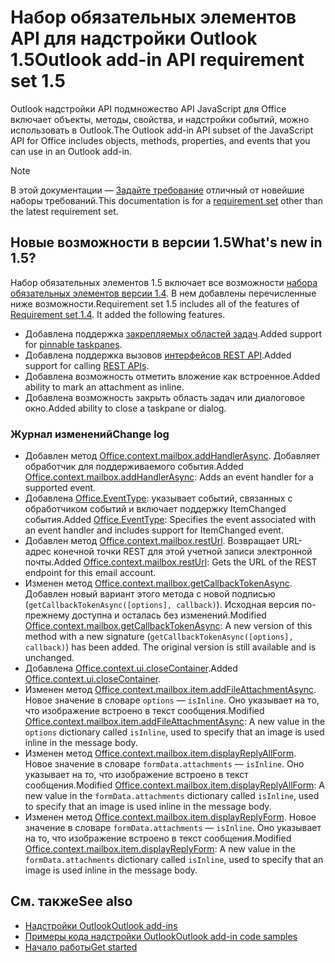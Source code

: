 # <a name="outlook-add-in-api-requirement-set-15"></a><span data-ttu-id="5c44e-101">Набор обязательных элементов API для надстройки Outlook 1.5</span><span class="sxs-lookup"><span data-stu-id="5c44e-101">Outlook add-in API requirement set 1.5</span></span>

<span data-ttu-id="5c44e-102">Outlook надстройки API подмножество API JavaScript для Office включает объекты, методы, свойства, и надстройки событий, можно использовать в Outlook.</span><span class="sxs-lookup"><span data-stu-id="5c44e-102">The Outlook add-in API subset of the JavaScript API for Office includes objects, methods, properties, and events that you can use in an Outlook add-in.</span></span>

> [!NOTE]
> <span data-ttu-id="5c44e-103">В этой документации — [Задайте требование](/javascript/office/requirement-sets/outlook-api-requirement-sets) отличный от новейшие наборы требований.</span><span class="sxs-lookup"><span data-stu-id="5c44e-103">This documentation is for a [requirement set](/javascript/office/requirement-sets/outlook-api-requirement-sets) other than the latest requirement set.</span></span>

## <a name="whats-new-in-15"></a><span data-ttu-id="5c44e-104">Новые возможности в версии 1.5</span><span class="sxs-lookup"><span data-stu-id="5c44e-104">What's new in 1.5?</span></span>

<span data-ttu-id="5c44e-p101">Набор обязательных элементов 1.5 включает все возможности [набора обязательных элементов версии 1.4](../requirement-set-1.4/outlook-requirement-set-1.4.md). В нем добавлены перечисленные ниже возможности.</span><span class="sxs-lookup"><span data-stu-id="5c44e-p101">Requirement set 1.5 includes all of the features of [Requirement set 1.4](../requirement-set-1.4/outlook-requirement-set-1.4.md). It added the following features.</span></span>

- <span data-ttu-id="5c44e-107">Добавлена поддержка [закрепляемых областей задач](https://docs.microsoft.com/outlook/add-ins/pinnable-taskpane).</span><span class="sxs-lookup"><span data-stu-id="5c44e-107">Added support for [pinnable taskpanes](https://docs.microsoft.com/outlook/add-ins/pinnable-taskpane).</span></span>
- <span data-ttu-id="5c44e-108">Добавлена поддержка вызовов [интерфейсов REST API](https://docs.microsoft.com/outlook/add-ins/use-rest-api).</span><span class="sxs-lookup"><span data-stu-id="5c44e-108">Added support for calling [REST APIs](https://docs.microsoft.com/outlook/add-ins/use-rest-api).</span></span>
- <span data-ttu-id="5c44e-109">Добавлена возможность отметить вложение как встроенное.</span><span class="sxs-lookup"><span data-stu-id="5c44e-109">Added ability to mark an attachment as inline.</span></span>
- <span data-ttu-id="5c44e-110">Добавлена возможность закрыть область задач или диалоговое окно.</span><span class="sxs-lookup"><span data-stu-id="5c44e-110">Added ability to close a taskpane or dialog.</span></span>

### <a name="change-log"></a><span data-ttu-id="5c44e-111">Журнал изменений</span><span class="sxs-lookup"><span data-stu-id="5c44e-111">Change log</span></span>

- <span data-ttu-id="5c44e-112">Добавлен метод [Office.context.mailbox.addHandlerAsync](office.context.mailbox.md#addhandlerasynceventtype-handler-options-callback). Добавляет обработчик для поддерживаемого события.</span><span class="sxs-lookup"><span data-stu-id="5c44e-112">Added [Office.context.mailbox.addHandlerAsync](office.context.mailbox.md#addhandlerasynceventtype-handler-options-callback): Adds an event handler for a supported event.</span></span>
- <span data-ttu-id="5c44e-113">Добавлена [Office.EventType](office.md#eventtype-string): указывает событий, связанных с обработчиком событий и включает поддержку ItemChanged события.</span><span class="sxs-lookup"><span data-stu-id="5c44e-113">Added [Office.EventType](office.md#eventtype-string): Specifies the event associated with an event handler and includes support for ItemChanged event.</span></span>
- <span data-ttu-id="5c44e-114">Добавлен метод [Office.context.mailbox.restUrl](office.context.mailbox.md#resturl-string). Возвращает URL-адрес конечной точки REST для этой учетной записи электронной почты.</span><span class="sxs-lookup"><span data-stu-id="5c44e-114">Added [Office.context.mailbox.restUrl](office.context.mailbox.md#resturl-string): Gets the URL of the REST endpoint for this email account.</span></span>
- <span data-ttu-id="5c44e-p102">Изменен метод [Office.context.mailbox.getCallbackTokenAsync](office.context.mailbox.md#getcallbacktokenasyncoptions-callback). Добавлен новый вариант этого метода с новой подписью (`getCallbackTokenAsync([options], callback)`). Исходная версия по-прежнему доступна и осталась без изменений.</span><span class="sxs-lookup"><span data-stu-id="5c44e-p102">Modified [Office.context.mailbox.getCallbackTokenAsync](office.context.mailbox.md#getcallbacktokenasyncoptions-callback): A new version of this method with a new signature (`getCallbackTokenAsync([options], callback)`) has been added. The original version is still available and is unchanged.</span></span>
- <span data-ttu-id="5c44e-117">Добавлена [Office.context.ui.closeContainer](/javascript/api/office/office.ui#closecontainer--).</span><span class="sxs-lookup"><span data-stu-id="5c44e-117">Added [Office.context.ui.closeContainer](/javascript/api/office/office.ui#closecontainer--).</span></span>
- <span data-ttu-id="5c44e-118">Изменен метод [Office.context.mailbox.item.addFileAttachmentAsync](office.context.mailbox.item.md#addfileattachmentasyncuri-attachmentname-options-callback). Новое значение в словаре `options` — `isInline`. Оно указывает на то, что изображение встроено в текст сообщения.</span><span class="sxs-lookup"><span data-stu-id="5c44e-118">Modified [Office.context.mailbox.item.addFileAttachmentAsync](office.context.mailbox.item.md#addfileattachmentasyncuri-attachmentname-options-callback): A new value in the `options` dictionary called `isInline`, used to specify that an image is used inline in the message body.</span></span>
- <span data-ttu-id="5c44e-119">Изменен метод [Office.context.mailbox.item.displayReplyAllForm](office.context.mailbox.item.md#displayreplyallformformdata). Новое значение в словаре `formData.attachments` — `isInline`. Оно указывает на то, что изображение встроено в текст сообщения.</span><span class="sxs-lookup"><span data-stu-id="5c44e-119">Modified [Office.context.mailbox.item.displayReplyAllForm](office.context.mailbox.item.md#displayreplyallformformdata): A new value in the `formData.attachments` dictionary called `isInline`, used to specify that an image is used inline in the message body.</span></span>
- <span data-ttu-id="5c44e-120">Изменен метод [Office.context.mailbox.item.displayReplyForm](office.context.mailbox.item.md#displayreplyformformdata). Новое значение в словаре `formData.attachments` — `isInline`. Оно указывает на то, что изображение встроено в текст сообщения.</span><span class="sxs-lookup"><span data-stu-id="5c44e-120">Modified [Office.context.mailbox.item.displayReplyForm](office.context.mailbox.item.md#displayreplyformformdata): A new value in the `formData.attachments` dictionary called `isInline`, used to specify that an image is used inline in the message body.</span></span>

## <a name="see-also"></a><span data-ttu-id="5c44e-121">См. также</span><span class="sxs-lookup"><span data-stu-id="5c44e-121">See also</span></span>

- [<span data-ttu-id="5c44e-122">Надстройки Outlook</span><span class="sxs-lookup"><span data-stu-id="5c44e-122">Outlook add-ins</span></span>](https://docs.microsoft.com/outlook/add-ins/)
- [<span data-ttu-id="5c44e-123">Примеры кода надстройки Outlook</span><span class="sxs-lookup"><span data-stu-id="5c44e-123">Outlook add-in code samples</span></span>](https://developer.microsoft.com/outlook/gallery/?filterBy=Outlook,Samples,Add-ins)
- [<span data-ttu-id="5c44e-124">Начало работы</span><span class="sxs-lookup"><span data-stu-id="5c44e-124">Get started</span></span>](https://docs.microsoft.com/outlook/add-ins/quick-start)